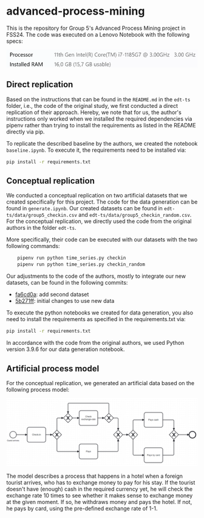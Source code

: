 # advanced-process-mining

This is the repository for Group 5's Advanced Process Mining project in FSS24. The code was executed on a Lenovo Notebook with the following specs:


![image](specs.png)
## Direct replication
Based on the instructions that can be found in the `README.md` in the `edt-ts` folder, i.e., the code of the original study, we first conducted a direct replication of their approach. Hereby, we note that for us, the author's instructions only worked when we installed the required dependencies via pipenv rather than trying to install the  requirements as listed in the README directly via pip. 

To replicate the described baseline by the authors, we created the notebook `baseline.ipynb`. To execute it, the requirements need to be installed via:

```bash
pip install -r requirements.txt
```

## Conceptual replication
We conducted a conceptual replication on two artificial datasets that we created specifically for this project. The code for the data generation can be found in `generate.ipynb`. Our created datasets can be found in `edt-ts/data/group5_checkin.csv` and `edt-ts/data/group5_checkin_random.csv`. For the conceptual replication, we directly used the code from the original authors in the folder `edt-ts`. 

More specifically, their code can be executed with our datasets with the two following commands: 

```bash
    pipenv run python time_series.py checkin
    pipenv run python time_series.py checkin_random
```
Our adjustments to the code of the authors, mostly to integrate our new datasets, can be found in the following commits:
- [fa6cd0a](https://github.com/alextdnreb/advanced-process-mining/commit/fa6cd0a296fc467f79504e7e381d4ebc2aa36b40): add second dataset
- [5b271ff](https://github.com/alextdnreb/advanced-process-mining/commit/5b271ffc7feaa81ff855a5cc2d9aa732db454204): initial changes to use new data

To execute the python notebooks we created for data generation, you also need to install the requirements as specified in the requirements.txt via:

```bash
pip install -r requirements.txt
```

In accordance with the code from the original authors, we used Python version 3.9.6 for our data generation notebook.

## Artificial process model
For the conceptual replication, we generated an artificial data based on the following process model:

![Process Model](bpmn.png)

The model describes a process that happens in a hotel when a foreign tourist arrives, who has to exchange money to pay for his stay. If the tourist doesn't have (enough) cash in the required currency yet, he will check the exchange rate 10 times to see whether it makes sense to exchange money at the given moment. If so, he withdraws money and pays the hotel. If not, he pays by card, using the pre-defined exchange rate of 1-1.